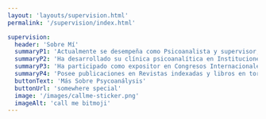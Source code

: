 ```yaml
---
layout: 'layouts/supervision.html'
permalink: '/supervision/index.html'

supervision:
  header: 'Sobre Mí'
  summaryP1: 'Actualmente se desempeña como Psicoanalista y supervisor,; en su consulta privada. En conjunto con su labor como docente de la Clínica Psicológica de la Universidad Diego Portales.'
  summaryP2: 'Ha desarrollado su clínica psicoanalítica en Instituciones públicas y privadas. Se ha especializado en situaciones traumáticas de carácter sexual y situaciones de violencia. Dictando cursos en la Sociedad Chilena de Psicoanálisis (ICHPA) y en la Universidad Diego Portales.'
  summaryP3: 'Ha participado como expositor en Congresos Internacionales en torno a la materia en Chile, Estados Unidos (Universidad de George Washington), Argentina, entre otros.'
  summaryP4: 'Posee publicaciones en Revistas indexadas y libros en torno al psicoanálisis.'
  buttonText: 'Más Sobre Psycoanálysis'
  buttonUrl: 'somewhere special'
  image: '/images/callme-sticker.png'
  imageAlt: 'call me bitmoji'
---
```

